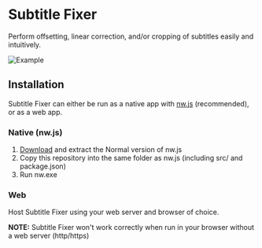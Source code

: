 # Subtitle Fixer
Perform offsetting, linear correction, and/or cropping of subtitles easily and intuitively.

![Example](https://i.imgur.com/edDmmFj.png)

## Installation

Subtitle Fixer can either be run as a native app with [nw.js](https://nwjs.io/) (recommended), or as a web app.

### Native (nw.js)

1. [Download](https://nwjs.io/downloads/) and extract the Normal version of nw.js
1. Copy this repository into the same folder as nw.js (including src/ and package.json)
1. Run nw.exe

### Web

Host Subtitle Fixer using your web server and browser of choice.

__NOTE:__ Subtitle Fixer won't work correctly when run in your browser without a web server (http/https)
